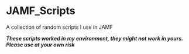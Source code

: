 # JAMF_Scripts
A collection of random scripts I use in JAMF



<b>*These scripts worked in my environment, they might not work in yours. Please use at your own risk*</b>
